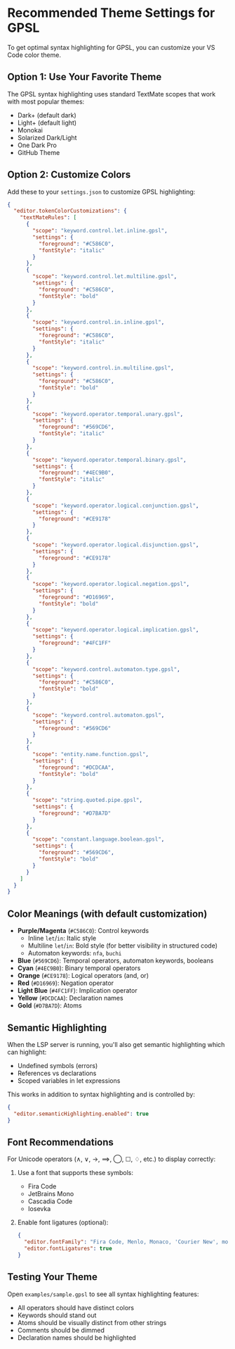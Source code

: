 # Recommended Theme Settings for GPSL

To get optimal syntax highlighting for GPSL, you can customize your VS Code color theme.

## Option 1: Use Your Favorite Theme

The GPSL syntax highlighting uses standard TextMate scopes that work with most popular themes:
- Dark+ (default dark)
- Light+ (default light)
- Monokai
- Solarized Dark/Light
- One Dark Pro
- GitHub Theme

## Option 2: Customize Colors

Add these to your `settings.json` to customize GPSL highlighting:

```json
{
  "editor.tokenColorCustomizations": {
    "textMateRules": [
      {
        "scope": "keyword.control.let.inline.gpsl",
        "settings": {
          "foreground": "#C586C0",
          "fontStyle": "italic"
        }
      },
      {
        "scope": "keyword.control.let.multiline.gpsl",
        "settings": {
          "foreground": "#C586C0",
          "fontStyle": "bold"
        }
      },
      {
        "scope": "keyword.control.in.inline.gpsl",
        "settings": {
          "foreground": "#C586C0",
          "fontStyle": "italic"
        }
      },
      {
        "scope": "keyword.control.in.multiline.gpsl",
        "settings": {
          "foreground": "#C586C0",
          "fontStyle": "bold"
        }
      },
      {
        "scope": "keyword.operator.temporal.unary.gpsl",
        "settings": {
          "foreground": "#569CD6",
          "fontStyle": "italic"
        }
      },
      {
        "scope": "keyword.operator.temporal.binary.gpsl",
        "settings": {
          "foreground": "#4EC9B0",
          "fontStyle": "italic"
        }
      },
      {
        "scope": "keyword.operator.logical.conjunction.gpsl",
        "settings": {
          "foreground": "#CE9178"
        }
      },
      {
        "scope": "keyword.operator.logical.disjunction.gpsl",
        "settings": {
          "foreground": "#CE9178"
        }
      },
      {
        "scope": "keyword.operator.logical.negation.gpsl",
        "settings": {
          "foreground": "#D16969",
          "fontStyle": "bold"
        }
      },
      {
        "scope": "keyword.operator.logical.implication.gpsl",
        "settings": {
          "foreground": "#4FC1FF"
        }
      },
      {
        "scope": "keyword.control.automaton.type.gpsl",
        "settings": {
          "foreground": "#C586C0",
          "fontStyle": "bold"
        }
      },
      {
        "scope": "keyword.control.automaton.gpsl",
        "settings": {
          "foreground": "#569CD6"
        }
      },
      {
        "scope": "entity.name.function.gpsl",
        "settings": {
          "foreground": "#DCDCAA",
          "fontStyle": "bold"
        }
      },
      {
        "scope": "string.quoted.pipe.gpsl",
        "settings": {
          "foreground": "#D7BA7D"
        }
      },
      {
        "scope": "constant.language.boolean.gpsl",
        "settings": {
          "foreground": "#569CD6",
          "fontStyle": "bold"
        }
      }
    ]
  }
}
```

## Color Meanings (with default customization)

- **Purple/Magenta** (`#C586C0`): Control keywords
  - Inline `let`/`in`: Italic style
  - Multiline `let`/`in`: Bold style (for better visibility in structured code)
  - Automaton keywords: `nfa`, `buchi`
- **Blue** (`#569CD6`): Temporal operators, automaton keywords, booleans
- **Cyan** (`#4EC9B0`): Binary temporal operators
- **Orange** (`#CE9178`): Logical operators (and, or)
- **Red** (`#D16969`): Negation operator
- **Light Blue** (`#4FC1FF`): Implication operator
- **Yellow** (`#DCDCAA`): Declaration names
- **Gold** (`#D7BA7D`): Atoms

## Semantic Highlighting

When the LSP server is running, you'll also get semantic highlighting which can highlight:
- Undefined symbols (errors)
- References vs declarations
- Scoped variables in let expressions

This works in addition to syntax highlighting and is controlled by:

```json
{
  "editor.semanticHighlighting.enabled": true
}
```

## Font Recommendations

For Unicode operators (∧, ∨, →, ⟹, ◯, ☐, ♢, etc.) to display correctly:

1. Use a font that supports these symbols:
   - Fira Code
   - JetBrains Mono
   - Cascadia Code
   - Iosevka

2. Enable font ligatures (optional):
   ```json
   {
     "editor.fontFamily": "Fira Code, Menlo, Monaco, 'Courier New', monospace",
     "editor.fontLigatures": true
   }
   ```

## Testing Your Theme

Open `examples/sample.gpsl` to see all syntax highlighting features:
- All operators should have distinct colors
- Keywords should stand out
- Atoms should be visually distinct from other strings
- Comments should be dimmed
- Declaration names should be highlighted
